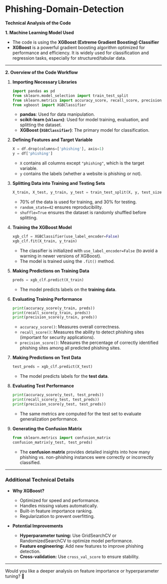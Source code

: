 # Phishing-Domain-Detection
**Technical Analysis of the Code**  

**1. Machine Learning Model Used**  
- The code is using the **XGBoost (Extreme Gradient Boosting) Classifier**
- **XGBoost** is a powerful gradient boosting algorithm optimized for performance and efficiency. It is widely used for classification and regression tasks, especially for structured/tabular data.

---

 **2. Overview of the Code Workflow**
1. **Importing Necessary Libraries**
   ```python
   import pandas as pd
   from sklearn.model_selection import train_test_split
   from sklearn.metrics import accuracy_score, recall_score, precision_score
   from xgboost import XGBClassifier
   ```
   - **pandas**: Used for data manipulation.
   - **scikit-learn (`sklearn`)**: Used for model training, evaluation, and splitting the dataset.
   - **XGBoost (`XGBClassifier`)**: The primary model for classification.

2. **Defining Features and Target Variable**
   ```python
   X = df.drop(columns=['phishing'], axis=1)
   y = df['phishing']
   ```
   - `X` contains all columns except `"phishing"`, which is the target variable.
   - `y` contains the labels (whether a website is phishing or not).

3. **Splitting Data into Training and Testing Sets**
   ```python
   X_train, X_test, y_train, y_test = train_test_split(X, y, test_size=0.3, random_state=42, shuffle=True)
   ```
   - 70% of the data is used for training, and 30% for testing.
   - `random_state=42` ensures reproducibility.
   - `shuffle=True` ensures the dataset is randomly shuffled before splitting.

4. **Training the XGBoost Model**
   ```python
   xgb_clf = XGBClassifier(use_label_encoder=False)
   xgb_clf.fit(X_train, y_train)
   ```
   - The classifier is initialized with `use_label_encoder=False` (to avoid a warning in newer versions of XGBoost).
   - The model is trained using the `.fit()` method.

5. **Making Predictions on Training Data**
   ```python
   preds = xgb_clf.predict(X_train)
   ```
   - The model predicts labels on the **training data**.

6. **Evaluating Training Performance**
   ```python
   print(accuracy_score(y_train, preds))
   print(recall_score(y_train, preds))
   print(precision_score(y_train, preds))
   ```
   - `accuracy_score()`: Measures overall correctness.
   - `recall_score()`: Measures the ability to detect phishing sites (important for security applications).
   - `precision_score()`: Measures the percentage of correctly identified phishing sites among all predicted phishing sites.

7. **Making Predictions on Test Data**
   ```python
   test_preds = xgb_clf.predict(X_test)
   ```
   - The model predicts labels for the **test data**.

8. **Evaluating Test Performance**
   ```python
   print(accuracy_score(y_test, test_preds))
   print(recall_score(y_test, test_preds))
   print(precision_score(y_test, test_preds))
   ```
   - The same metrics are computed for the test set to evaluate generalization performance.

9. **Generating the Confusion Matrix**
   ```python
   from sklearn.metrics import confusion_matrix
   confusion_matrix(y_test, test_preds)
   ```
   - The **confusion matrix** provides detailed insights into how many phishing vs. non-phishing instances were correctly or incorrectly classified.

---

### **Additional Technical Details**
- **Why XGBoost?**  
  - Optimized for speed and performance.
  - Handles missing values automatically.
  - Built-in feature importance ranking.
  - Regularization to prevent overfitting.

- **Potential Improvements**
  - **Hyperparameter tuning:** Use GridSearchCV or RandomizedSearchCV to optimize model performance.
  - **Feature engineering:** Add new features to improve phishing detection.
  - **Cross-validation:** Use `cross_val_score` to ensure stability.

---

Would you like a deeper analysis on feature importance or hyperparameter tuning? 🚀
